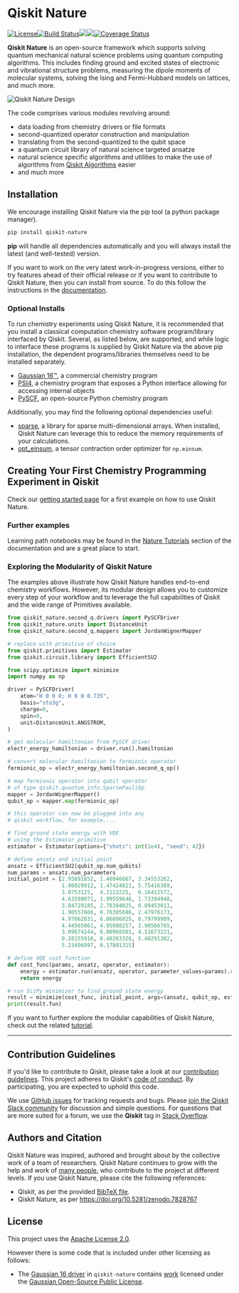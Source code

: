 # Qiskit Nature

[![License](https://img.shields.io/github/license/Qiskit/qiskit-nature.svg?style=popout-square)](https://opensource.org/licenses/Apache-2.0)<!--- long-description-skip-begin -->[![Build Status](https://github.com/qiskit-community/qiskit-nature/workflows/Nature%20Unit%20Tests/badge.svg?branch=main)](https://github.com/qiskit-community/qiskit-nature/actions?query=workflow%3A"Nature%20Unit%20Tests"+branch%3Amain+event%3Apush)[![](https://img.shields.io/github/release/Qiskit/qiskit-nature.svg?style=popout-square)](https://github.com/qiskit-community/qiskit-nature/releases)[![](https://img.shields.io/pypi/dm/qiskit-nature.svg?style=popout-square)](https://pypi.org/project/qiskit-nature/)[![Coverage Status](https://coveralls.io/repos/github/Qiskit/qiskit-nature/badge.svg?branch=main)](https://coveralls.io/github/Qiskit/qiskit-nature?branch=main)<!--- long-description-skip-end -->

**Qiskit Nature** is an open-source framework which supports solving quantum mechanical natural
science problems using quantum computing algorithms. This includes finding ground and excited
states of electronic and vibrational structure problems, measuring the dipole moments of molecular
systems, solving the Ising and Fermi-Hubbard models on lattices, and much more.

![Qiskit Nature Design](./docs/images/overview.png)

The code comprises various modules revolving around:

- data loading from chemistry drivers or file formats
- second-quantized operator construction and manipulation
- translating from the second-quantized to the qubit space
- a quantum circuit library of natural science targeted ansatze
- natural science specific algorithms and utilities to make the use of
  algorithms from [Qiskit Algorithms](https://qiskit.org/ecosystem/algorithms/) easier
- and much more

## Installation

We encourage installing Qiskit Nature via the pip tool (a python package manager).

```bash
pip install qiskit-nature
```

**pip** will handle all dependencies automatically and you will always install the latest
(and well-tested) version.

If you want to work on the very latest work-in-progress versions, either to try features ahead of
their official release or if you want to contribute to Qiskit Nature, then you can install from source.
To do this follow the instructions in the
 [documentation](https://qiskit.org/ecosystem/nature/getting_started.html#installation).

### Optional Installs

To run chemistry experiments using Qiskit Nature, it is recommended that you install
a classical computation chemistry software program/library interfaced by Qiskit.
Several, as listed below, are supported, and while logic to interface these programs is supplied by
Qiskit Nature via the above pip installation, the dependent programs/libraries themselves need
to be installed separately.

- [Gaussian 16&trade;](https://qiskit.org/ecosystem/nature/apidocs/qiskit_nature.second_q.drivers.gaussiand.html), a commercial chemistry program
- [PSI4](https://qiskit.org/ecosystem/nature/apidocs/qiskit_nature.second_q.drivers.psi4d.html), a chemistry program that exposes a Python interface allowing for accessing internal objects
- [PySCF](https://qiskit.org/ecosystem/nature/apidocs/qiskit_nature.second_q.drivers.pyscfd.html), an open-source Python chemistry program

Additionally, you may find the following optional dependencies useful:

- [sparse](https://github.com/pydata/sparse/), a library for sparse multi-dimensional arrays. When installed, Qiskit Nature can leverage this to reduce the memory requirements of your calculations.
- [opt_einsum](https://github.com/dgasmith/opt_einsum), a tensor contraction order optimizer for `np.einsum`.

## Creating Your First Chemistry Programming Experiment in Qiskit

Check our [getting started page](https://qiskit.org/ecosystem/nature/getting_started.html)
for a first example on how to use Qiskit Nature.

### Further examples

Learning path notebooks may be found in the
[Nature Tutorials](https://qiskit.org/ecosystem/nature/tutorials/index.html) section
of the documentation and are a great place to start.

### Exploring the Modularity of Qiskit Nature

The examples above illustrate how Qiskit Nature handles end-to-end chemistry workflows. However, 
its modular design allows you to customize every step of your workflow and to leverage the full 
capabilities of Qiskit and the wide range of Primitives available.

```python
from qiskit_nature.second_q.drivers import PySCFDriver
from qiskit_nature.units import DistanceUnit
from qiskit_nature.second_q.mappers import JordanWignerMapper

# replace with primitive of choice
from qiskit.primitives import Estimator
from qiskit.circuit.library import EfficientSU2

from scipy.optimize import minimize
import numpy as np

driver = PySCFDriver(
    atom="H 0 0 0; H 0 0 0.735",
    basis="sto3g",
    charge=0,
    spin=0,
    unit=DistanceUnit.ANGSTROM,
)

# get molecular hamiltonian from PySCF driver
electr_energy_hamiltonian = driver.run().hamiltonian

# convert molecular hamiltonian to fermionic operator
fermionic_op = electr_energy_hamiltonian.second_q_op()

# map fermionic operator into qubit operator
# of type qiskit.quantum_info.SparsePauliOp
mapper = JordanWignerMapper()
qubit_op = mapper.map(fermionic_op)

# this operator can now be plugged into any 
# qiskit workflow, for example....

# find ground state energy with VQE
# using the Estimator primitive
estimator = Estimator(options={"shots": int(1e4), "seed": 42})

# define ansatz and initial point
ansatz = EfficientSU2(qubit_op.num_qubits)
num_params = ansatz.num_parameters
initial_point = [2.95891852, 1.46946667, 3.34553262, 
                 1.96029912, 1.47424821, 5.75416389,
                 3.0753125,  4.2122225,  0.16412572, 
                 4.63598071, 1.99559646, 1.73394948,
                 3.84729185, 2.78384025, 0.09453011, 
                 1.90557866, 0.76305686, 2.47976173,
                 4.97062031, 6.06606025, 0.79799909, 
                 4.44565861, 4.95080257, 3.90566765,
                 3.09674244, 6.00968501, 4.11673221, 
                 0.28155916, 0.48263326, 5.40291302,
                 5.23496897, 0.17801315]

# define VQE cost function
def cost_func(params, ansatz, operator, estimator):
    energy = estimator.run(ansatz, operator, parameter_values=params).result().values[0]
    return energy

# run SciPy minimizer to find ground state energy
result = minimize(cost_func, initial_point, args=(ansatz, qubit_op, estimator), method="cobyla")
print(result.fun)
```

If you want to further explore the modular capabilities of Qiskit Nature, check out the related
[tutorial](https://qiskit.org/ecosystem/nature/tutorials/index.html).

----------------------------------------------------------------------------------------------------


## Contribution Guidelines

If you'd like to contribute to Qiskit, please take a look at our
[contribution guidelines](https://github.com/qiskit-community/qiskit-nature/blob/main/CONTRIBUTING.md).
This project adheres to Qiskit's [code of conduct](https://github.com/qiskit-community/qiskit-nature/blob/main/CODE_OF_CONDUCT.md).
By participating, you are expected to uphold this code.

We use [GitHub issues](https://github.com/qiskit-community/qiskit-nature/issues) for tracking requests and bugs. Please
[join the Qiskit Slack community](https://qisk.it/join-slack)
for discussion and simple questions.
For questions that are more suited for a forum, we use the **Qiskit** tag in [Stack Overflow](https://stackoverflow.com/questions/tagged/qiskit).

## Authors and Citation

Qiskit Nature was inspired, authored and brought about by the collective work of a team of researchers.
Qiskit Nature continues to grow with the help and work of
[many people](https://github.com/qiskit-community/qiskit-nature/graphs/contributors), who contribute
to the project at different levels.
If you use Qiskit Nature, please cite the following references:

- Qiskit, as per the provided [BibTeX file](https://github.com/Qiskit/qiskit/blob/master/Qiskit.bib).
- Qiskit Nature, as per https://doi.org/10.5281/zenodo.7828767

## License

This project uses the [Apache License 2.0](https://github.com/qiskit-community/qiskit-nature/blob/main/LICENSE.txt).

However there is some code that is included under other licensing as follows:

* The [Gaussian 16 driver](https://github.com/qiskit-community/qiskit-nature/tree/main/qiskit_nature/second_q/drivers/gaussiand) in `qiskit-nature`
  contains [work](https://github.com/qiskit-community/qiskit-nature/tree/main/qiskit_nature/second_q/drivers/gaussiand/gauopen) licensed under the
  [Gaussian Open-Source Public License](https://github.com/qiskit-community/qiskit-nature/blob/main/qiskit_nature/second_q/drivers/gaussiand/gauopen/LICENSE.txt).
